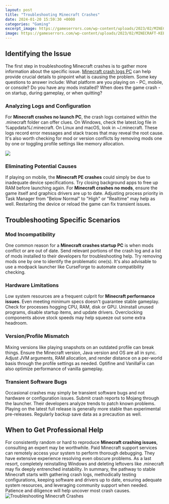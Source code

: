 ```yaml
---
layout: post
title: "Troubleshooting Minecraft Crashes"
date: 2024-01-20 15:59:30 +0000
categories: "Gaming"
excerpt_image: https://gameserrors.com/wp-content/uploads/2023/02/MINECRAFT-KEEP-CRASHING.png
image: https://gameserrors.com/wp-content/uploads/2023/02/MINECRAFT-KEEP-CRASHING.png
---
```


## Identifying the Issue
The first step in troubleshooting Minecraft crashes is to gather more information about the specific issue. [Minecraft crash logs PC](https://store.fi.io.vn/collection/dog-father) can help provide crucial details to pinpoint what is causing the problem. Some key questions to answer include: What platform are you playing on - PC, mobile, or console? Do you have any mods installed? When does the game crash - on startup, during gameplay, or when quitting? 
### Analyzing Logs and Configuration
For **Minecraft crashes no launch PC**, the crash logs contained within the .minecraft folder can offer clues. On Windows, check the latest.log file in %appdata%/.minecraft. On Linux and macOS, look in ~/.minecraft. These logs record error messages and stack traces that may reveal the root cause. It's also worth checking for mod or version conflicts by removing mods one by one or toggling profile settings like memory allocation. 

![](https://i.ytimg.com/vi/FlCcWyTim8c/maxresdefault.jpg)
### Eliminating Potential Causes 
If playing on mobile, the **Minecraft PE crashes** could simply be due to inadequate device specifications. Try closing background apps to free up RAM before launching again. For **Minecraft crashes no mods**, ensure the game itself and graphics drivers are up to date. Adjusting process priority in Task Manager from "Below Normal" to "High" or "Realtime" may help as well. Restarting the device or reload the game can fix transient issues. 
## Troubleshooting Specific Scenarios
### Mod Incompatibility 
One common reason for a **Minecraft crashes startup PC** is when mods conflict or are out of date. Send relevant portions of the crash log and a list of mods installed to their developers for troubleshooting help. Try removing mods one by one to identify the problematic one(s). It's also advisable to use a modpack launcher like CurseForge to automate compatibility checking.
### Hardware Limitations
Low system resources are a frequent culprit for **Minecraft performance issues**. Even meeting minimum specs doesn't guarantee stable gameplay. Check for processes hogging CPU, RAM, disk or GPU. Uninstall unused programs, disable startup items, and update drivers. Overclocking components above stock speeds may help squeeze out some extra headroom. 
### Version/Profile Mismatch 
Mixing versions like playing snapshots on an outdated profile can break things. Ensure the Minecraft version, Java version and OS are all in sync. Adjust JVM arguments, RAM allocation, and render distance on a per-world basis through the profile settings as needed. Optifine and VanillaFix can also optimize performance of vanilla gameplay.
### Transient Software Bugs
Occasional crashes may simply be transient software bugs and not hardware or configuration issues. Submit crash reports to Mojang through the launcher. Their developers analyze trends to patch known problems. Playing on the latest full release is generally more stable than experimental pre-releases. Regularly backup save data as a precaution as well.
## When to Get Professional Help
For consistently random or hard to reproduce **Minecraft crashing issues**, consulting an expert may be worthwhile. Paid Minecraft support services can remotely access your system to perform thorough debugging. They have extensive experience resolving even obscure problems. As a last resort, completely reinstalling Windows and deleting leftovers like .minecraft may fix deeply entrenched instability.
In summary, the pathway to stable Minecraft starts with gathering crash logs, methodically testing configurations, keeping software and drivers up to date, ensuring adequate system resources, and leveraging community support when needed. Patience and diligence will help uncover most crash causes.
![Troubleshooting Minecraft Crashes](https://gameserrors.com/wp-content/uploads/2023/02/MINECRAFT-KEEP-CRASHING.png)